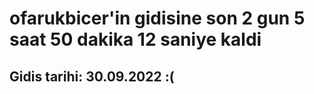 # ofarukbicer'in gidisine son 2 gun 5 saat 50 dakika 12 saniye kaldi

## Gidis tarihi: 30.09.2022 :(